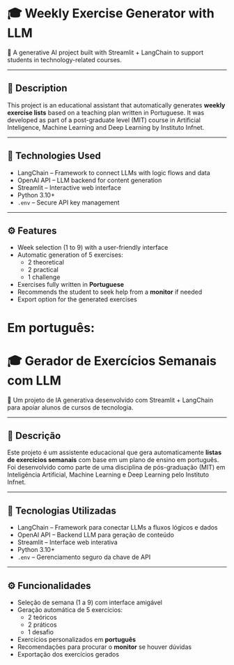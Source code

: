 # 🎓 Weekly Exercise Generator with LLM

🧠 A generative AI project built with Streamlit + LangChain to support students in technology-related courses.

---

## 📌 Description

This project is an educational assistant that automatically generates **weekly exercise lists** based on a teaching plan written in Portuguese. It was developed as part of a post-graduate level (MIT) course in Artificial Inteligence, Machine Learning and Deep Learning by Instituto Infnet.

---

## 🧠 Technologies Used

- LangChain – Framework to connect LLMs with logic flows and data
- OpenAI API – LLM backend for content generation
- Streamlit – Interactive web interface
- Python 3.10+
- `.env` – Secure API key management

---

## ⚙️ Features

- Week selection (1 to 9) with a user-friendly interface
- Automatic generation of 5 exercises:
  - 2 theoretical
  - 2 practical
  - 1 challenge
- Exercises fully written in **Portuguese**
- Recommends the student to seek help from a **monitor** if needed
- Export option for the generated exercises

# Em português: 

# 🎓 Gerador de Exercícios Semanais com LLM

🧠 Um projeto de IA generativa desenvolvido com Streamlit + LangChain para apoiar alunos de cursos de tecnologia.

---

## 📌 Descrição

Este projeto é um assistente educacional que gera automaticamente **listas de exercícios semanais** com base em um plano de ensino em português. Foi desenvolvido como parte de uma disciplina de pós-graduação (MIT) em Inteligência Artificial, Machine Learning e Deep Learning pelo Instituto Infnet.

---

## 🧠 Tecnologias Utilizadas

- LangChain – Framework para conectar LLMs a fluxos lógicos e dados
- OpenAI API – Backend LLM para geração de conteúdo
- Streamlit – Interface web interativa
- Python 3.10+
- `.env` – Gerenciamento seguro da chave de API

---

## ⚙️ Funcionalidades

- Seleção de semana (1 a 9) com interface amigável
- Geração automática de 5 exercícios:
  - 2 teóricos
  - 2 práticos
  - 1 desafio
- Exercícios personalizados em **português**
- Recomendações para procurar o **monitor** se houver dúvidas
- Exportação dos exercícios gerados
